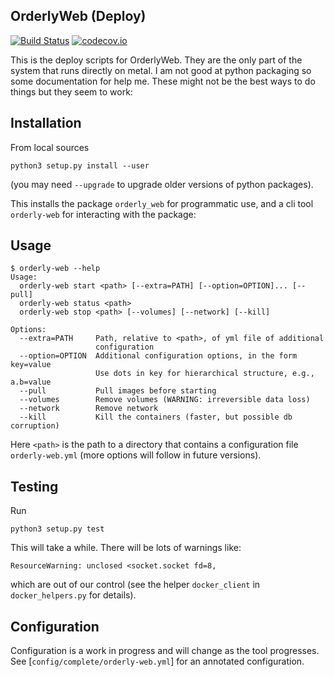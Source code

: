 ## OrderlyWeb (Deploy)

[![Build Status](https://travis-ci.org/vimc/orderly-web-deploy.svg?branch=master)](https://travis-ci.org/vimc/orderly-web-deploy)
[![codecov.io](https://codecov.io/github/vimc/orderly-web-deploy/coverage.svg?branch=master)](https://codecov.io/github/vimc/orderly-web-deploy?branch=master)

This is the deploy scripts for OrderlyWeb.  They are the only part of the system that runs directly on metal.
I am not good at python packaging so some documentation for help me.  These might not be the best ways to do things but they seem to work:

## Installation

From local sources

```
python3 setup.py install --user
```

(you may need `--upgrade` to upgrade older versions of python packages).

This installs the package `orderly_web` for programmatic use, and a cli tool `orderly-web` for interacting with the package:

## Usage

```
$ orderly-web --help
Usage:
  orderly-web start <path> [--extra=PATH] [--option=OPTION]... [--pull]
  orderly-web status <path>
  orderly-web stop <path> [--volumes] [--network] [--kill]

Options:
  --extra=PATH     Path, relative to <path>, of yml file of additional
                   configuration
  --option=OPTION  Additional configuration options, in the form key=value
                   Use dots in key for hierarchical structure, e.g., a.b=value
  --pull           Pull images before starting
  --volumes        Remove volumes (WARNING: irreversible data loss)
  --network        Remove network
  --kill           Kill the containers (faster, but possible db corruption)
```

Here `<path>` is the path to a directory that contains a configuration file `orderly-web.yml` (more options will follow in future versions).

## Testing

Run

```
python3 setup.py test
```

This will take a while.  There will be lots of warnings like:

```
ResourceWarning: unclosed <socket.socket fd=8,
```

which are out of our control (see the helper `docker_client` in `docker_helpers.py` for details).

## Configuration

Configuration is a work in progress and will change as the tool progresses.  See [`config/complete/orderly-web.yml`] for an annotated configuration.
